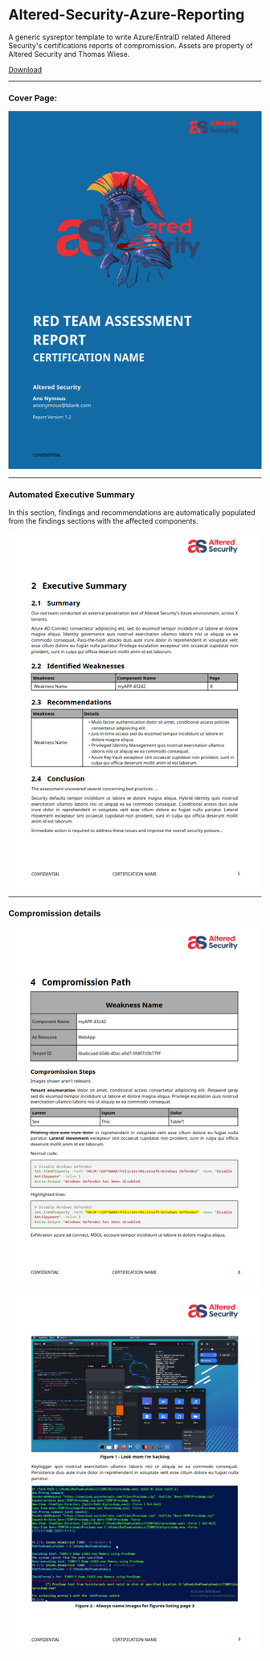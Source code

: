 # Altered-Security-Azure-Reporting

A generic sysreptor template to write Azure/EntraID related Altered Security's certifications reports of compromission. Assets are property of Altered Security and Thomas Wiese.

[Download](https://github.com/didntchooseaname/Altered-Security-Azure-Reporting/releases)

---

### Cover Page:

![](/demo-assets/pg.jpg)

---

### Automated Executive Summary

In this section, findings and recommendations are automatically populated from the findings sections with the affected components.

![](/demo-assets/es.jpg)

---

### Compromission details

![](/demo-assets/p1.jpg)

![](/demo-assets/p2.jpg)



